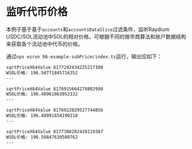 # 监听代币价格

本例子基于基于`accounts`和`accountsDataSlice`过滤条件，监听Raydium USDC/SOL流动池中SOL的相对价格，可根据不同的做市商算法和账户数据结构来获取各个流动池中代币的价格。

通过`npx esrun 06-example-subPrice/index.ts`运行，输出应如下：

```bash
sqrtPriceX64Value 8177292434225217108
WSOL价格: 196.50771845716352
---

sqrtPriceX64Value 8176915664278802990
WSOL价格: 196.48961063052332
---

sqrtPriceX64Value 8176922029527744856
WSOL价格: 196.48991654190218
---

sqrtPriceX64Value 8177308202420119387
WSOL价格: 196.50847630580762
---
```